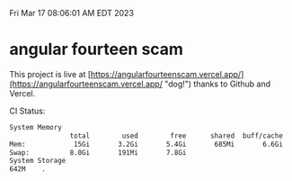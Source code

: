 Fri Mar 17 08:06:01 AM EDT 2023

# angular fourteen scam


This project is live at [https://angularfourteenscam.vercel.app/](https://angularfourteenscam.vercel.app/ "dog!") thanks to Github and Vercel.

CI Status: 

```bash
System Memory
               total        used        free      shared  buff/cache   available
Mem:            15Gi       3.2Gi       5.4Gi       685Mi       6.6Gi        11Gi
Swap:          8.0Gi       191Mi       7.8Gi
System Storage
642M	.
